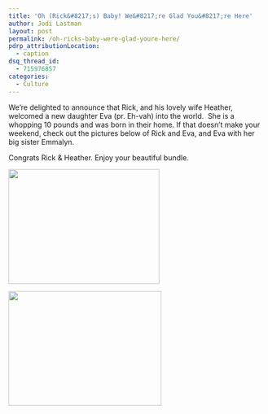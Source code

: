 ```yaml
---
title: 'Oh (Rick&#8217;s) Baby! We&#8217;re Glad You&#8217;re Here'
author: Jodi Lastman
layout: post
permalink: /oh-ricks-baby-were-glad-youre-here/
pdrp_attributionLocation:
  - caption
dsq_thread_id:
  - 715976857
categories:
  - Culture
---
```

We&#8217;re delighted to announce that Rick, and his lovely wife Heather, welcomed a new daughter Eva (pr. Eh-vah) into the world.  She is a whopping 10 pounds and was born in their home. If that doesn&#8217;t make your weekend, check out the pictures below of Rick and Eva, and Eva with her big sister Emmalyn.

Congrats Rick & Heather. Enjoy your beautiful bundle.

<a href="http://hypenotic.com/fun-stuff/9322/oh-ricks-baby-were-glad-youre-here/attachment/screen-shot-2012-06-06-at-12-14-46-pm" rel="attachment wp-att-9323"><img title="Screen shot 2012-06-06 at 12.14.46 PM" src="http://hypenotic.com/wordpress/wp-content/uploads/2012/06/Screen-shot-2012-06-06-at-12.14.46-PM.png" alt="" width="296" height="226" /></a>

<a href="http://hypenotic.com/fun-stuff/9322/oh-ricks-baby-were-glad-youre-here/attachment/screen-shot-2012-06-06-at-12-14-57-pm" rel="attachment wp-att-9324"><img class="size-full wp-image-9324 alignleft" title="Screen shot 2012-06-06 at 12.14.57 PM" src="http://hypenotic.com/wordpress/wp-content/uploads/2012/06/Screen-shot-2012-06-06-at-12.14.57-PM.png" alt="" width="300" height="225" /></a>

<a href="http://hypenotic.com/fun-stuff/9322/oh-ricks-baby-were-glad-youre-here/attachment/screen-shot-2012-06-06-at-12-14-46-pm" rel="attachment wp-att-9323"><br /> </a>